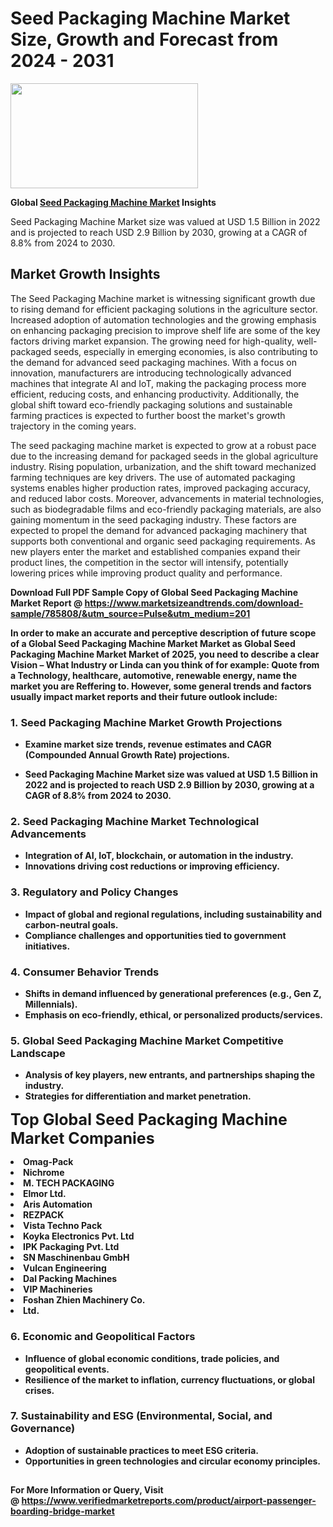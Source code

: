 <H1>Seed Packaging Machine Market Size, Growth and Forecast from 2024 - 2031</H1><img class="aligncenter size-medium wp-image-584254" src="https://thirdeyenews.in/wp-content/uploads/2024/09/Global-Market-Research-300x168.jpeg" alt="" width="300" height="168" /><p><strong>Global&nbsp;<a href="https://www.marketsizeandtrends.com/download-sample/785808/&amp;utm_source=Pulse&amp;utm_medium=201">Seed Packaging Machine Market</a> Insights</strong></p><p>Seed Packaging Machine Market size was valued at USD 1.5 Billion in 2022 and is projected to reach USD 2.9 Billion by 2030, growing at a CAGR of 8.8% from 2024 to 2030.</p><p><h2>Market Growth Insights</h2> <p>The Seed Packaging Machine market is witnessing significant growth due to rising demand for efficient packaging solutions in the agriculture sector. Increased adoption of automation technologies and the growing emphasis on enhancing packaging precision to improve shelf life are some of the key factors driving market expansion. The growing need for high-quality, well-packaged seeds, especially in emerging economies, is also contributing to the demand for advanced seed packaging machines. With a focus on innovation, manufacturers are introducing technologically advanced machines that integrate AI and IoT, making the packaging process more efficient, reducing costs, and enhancing productivity. Additionally, the global shift toward eco-friendly packaging solutions and sustainable farming practices is expected to further boost the market's growth trajectory in the coming years.</p> <p><strong></strong></p> <p>The seed packaging machine market is expected to grow at a robust pace due to the increasing demand for packaged seeds in the global agriculture industry. Rising population, urbanization, and the shift toward mechanized farming techniques are key drivers. The use of automated packaging systems enables higher production rates, improved packaging accuracy, and reduced labor costs. Moreover, advancements in material technologies, such as biodegradable films and eco-friendly packaging materials, are also gaining momentum in the seed packaging industry. These factors are expected to propel the demand for advanced packaging machinery that supports both conventional and organic seed packaging requirements. As new players enter the market and established companies expand their product lines, the competition in the sector will intensify, potentially lowering prices while improving product quality and performance.</p> <p><strong></p><p><span class=""><strong>Download Full PDF Sample Copy of Global Seed Packaging Machine Market Report</strong> @ <a href="https://www.marketsizeandtrends.com/download-sample/785808/&amp;utm_source=Pulse&amp;utm_medium=201" target="_blank">https://www.marketsizeandtrends.com/download-sample/785808/&amp;utm_source=Pulse&amp;utm_medium=201</a></span></p><p>In order to make an accurate and perceptive description of future scope of a Global&nbsp;Seed Packaging Machine Market Market as Global&nbsp;Seed Packaging Machine Market Market of 2025, you need to describe a clear Vision &ndash; What Industry or Linda can you think of for example: Quote from a Technology, healthcare, automotive, renewable energy, name the market you are Reffering to. However, some general trends and factors usually impact market reports and their future outlook include:</p><h3>1.&nbsp;<strong>Seed Packaging Machine Market Growth Projections</strong></h3><ul><li>Examine market size trends, revenue estimates and CAGR (Compounded Annual Growth Rate) projections.</li><li><p>Seed Packaging Machine Market size was valued at USD 1.5 Billion in 2022 and is projected to reach USD 2.9 Billion by 2030, growing at a CAGR of 8.8% from 2024 to 2030.</p></li></ul><h3>2.&nbsp;<strong>Seed Packaging Machine Market Technological Advancements</strong></h3><ul><li>Integration of AI, IoT, blockchain, or automation in the industry.</li><li>Innovations driving cost reductions or improving efficiency.</li></ul><h3>3.&nbsp;<strong>Regulatory and Policy Changes</strong></h3><ul><li>Impact of global and regional regulations, including sustainability and carbon-neutral goals.</li><li>Compliance challenges and opportunities tied to government initiatives.</li></ul><h3>4.&nbsp;<strong>Consumer Behavior Trends</strong></h3><ul><li>Shifts in demand influenced by generational preferences (e.g., Gen Z, Millennials).</li><li>Emphasis on eco-friendly, ethical, or personalized products/services.</li></ul><h3>5.&nbsp;<strong>Global Seed Packaging Machine Market Competitive Landscape</strong></h3><ul><li>Analysis of key players, new entrants, and partnerships shaping the industry.</li><li>Strategies for differentiation and market penetration.</li></ul><p data-pm-slice="1 1 []"><span style="color: inherit; font-family: inherit; font-size: 25px;">Top Global Seed Packaging Machine Market Companies</span></p><div class="" data-test-id=""><p><li>Omag-Pack</li><li> Nichrome</li><li> M. TECH PACKAGING</li><li> Elmor Ltd.</li><li> Aris Automation</li><li> REZPACK</li><li> Vista Techno Pack</li><li> Koyka Electronics Pvt. Ltd</li><li> IPK Packaging Pvt. Ltd</li><li> SN Maschinenbau GmbH</li><li> Vulcan Engineering</li><li> Dal Packing Machines</li><li> VIP Machineries</li><li> Foshan Zhien Machinery Co.</li><li> Ltd.</li></p></div><h3>6.&nbsp;<strong>Economic and Geopolitical Factors</strong></h3><ul><li>Influence of global economic conditions, trade policies, and geopolitical events.</li><li>Resilience of the market to inflation, currency fluctuations, or global crises.</li></ul><h3>7.&nbsp;<strong>Sustainability and ESG (Environmental, Social, and Governance)</strong></h3><ul><li>Adoption of sustainable practices to meet ESG criteria.</li><li>Opportunities in green technologies and circular economy principles.</li></ul><h2><strong style="font-size: 14px;">For More Information or Query, Visit @&nbsp;</strong><a style="background-color: #ffffff; font-size: 14px;" href="https://www.marketsizeandtrends.com/report/seed-packaging-machine-market/" target="_blank">https://www.verifiedmarketreports.com/product/airport-passenger-boarding-bridge-market</a></h2>
